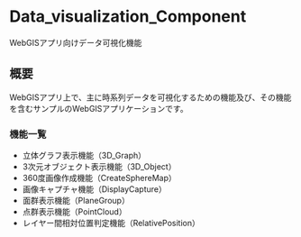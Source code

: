 # Data_visualization_Component
WebGISアプリ向けデータ可視化機能

## 概要
WebGISアプリ上で、主に時系列データを可視化するための機能及び、その機能を含むサンプルのWebGISアプリケーションです。

### 機能一覧
- 立体グラフ表示機能（3D_Graph）
- 3次元オブジェクト表示機能（3D_Object）
- 360度画像作成機能（CreateSphereMap）
- 画像キャプチャ機能（DisplayCapture）
- 面群表示機能（PlaneGroup）
- 点群表示機能（PointCloud）
- レイヤー間相対位置判定機能（RelativePosition）
